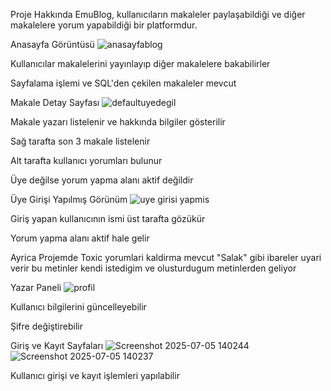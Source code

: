 Proje Hakkında
EmuBlog, kullanıcıların makaleler paylaşabildiği ve diğer makalelere yorum yapabildiği bir platformdur.

Anasayfa Görüntüsü
![anasayfablog](https://github.com/user-attachments/assets/2edec60f-ca7c-4221-a039-b65535add06e)

Kullanıcılar makalelerini yayınlayıp diğer makalelere bakabilirler

Sayfalama işlemi ve SQL'den çekilen makaleler mevcut

Makale Detay Sayfası
![defaultuyedegil](https://github.com/user-attachments/assets/1832d0d9-1d4f-48c5-a331-d7b7a6c78014)

Makale yazarı listelenir ve hakkında bilgiler gösterilir

Sağ tarafta son 3 makale listelenir

Alt tarafta kullanıcı yorumları bulunur

Üye değilse yorum yapma alanı aktif değildir

Üye Girişi Yapılmış Görünüm
![uye girisi yapmis](https://github.com/user-attachments/assets/d60957b9-4652-46be-be6c-be3fbac21ac9)

Giriş yapan kullanıcının ismi üst tarafta gözükür

Yorum yapma alanı aktif hale gelir

Ayrica Projemde Toxic yorumlari kaldirma mevcut "Salak" gibi ibareler uyari verir bu metinler kendi istedigim ve olusturdugum metinlerden geliyor

Yazar Paneli
![profil](https://github.com/user-attachments/assets/54785579-af44-492e-9dca-92af9381f869)

Kullanıcı bilgilerini güncelleyebilir

Şifre değiştirebilir

Giriş ve Kayıt Sayfaları
![Screenshot 2025-07-05 140244](https://github.com/user-attachments/assets/a39cf633-9bf3-46c1-b9f3-f71021871b36)
![Screenshot 2025-07-05 140237](https://github.com/user-attachments/assets/ceea7e76-f632-4d99-8b33-11104126d3ff)



Kullanıcı girişi ve kayıt işlemleri yapılabilir
